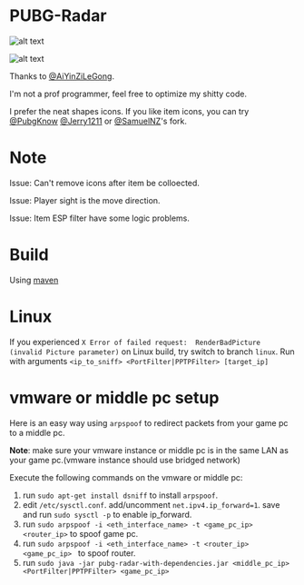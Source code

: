 # PUBG-Radar
![alt text](https://i.imgur.com/6pIU8vA.png)

![alt text](https://i.imgur.com/EyRE5j7.png)

Thanks to [@AiYinZiLeGong](https://github.com/AiYinZiLeGong).

I'm not a prof programmer, feel free to optimize my shitty code.

I prefer the neat shapes icons. If you like item icons, you can try [@PubgKnow](https://github.com/PubgKnown) [@Jerry1211](https://github.com/Jerry1211) or [@SamuelNZ](https://github.com/SamuelNZ)'s fork.

# Note
Issue: Can't remove icons after item be colloected.

Issue: Player sight is the move direction.

Issue: Item ESP filter have some logic problems.

# Build
Using [maven](https://maven.apache.org/)

# Linux
If you experienced `X Error of failed request:  RenderBadPicture (invalid Picture parameter)` on Linux build, try switch to branch `linux`. Run with arguments `<ip_to_sniff> <PortFilter|PPTPFilter> [target_ip]`

# vmware or middle pc setup
Here is an easy way using `arpspoof` to redirect packets from your game pc to a middle pc.

**Note**: make sure your vmware instance or middle pc is in the same LAN as your game pc.(vmware instance should use bridged network)

Execute the following commands on the vmware or middle pc: 
1. run `sudo apt-get install dsniff` to install `arpspoof`.
2. edit `/etc/sysctl.conf`. add/uncomment `net.ipv4.ip_forward=1`. save and run `sudo sysctl -p` to enable ip_forward.
3. run `sudo arpspoof -i <eth_interface_name> -t <game_pc_ip> <router_ip>` to spoof game pc.
4. run `sudo arpspoof -i <eth_interface_name> -t <router_ip> <game_pc_ip> ` to spoof router.
5. run `sudo java -jar pubg-radar-with-dependencies.jar <middle_pc_ip> <PortFilter|PPTPFilter> <game_pc_ip>`

